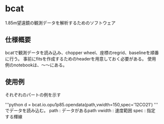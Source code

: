 # bcat
1.85m望遠鏡の観測データを解析するためのソフトウェア

## 仕様概要
bcatで観測データを読み込み、chopper wheel、座標のregrid、baselineを順番に行う。
事前にfitsを作成するためのheaderを用意しておく必要がある。
使用例のnotebookは、〜〜にある。

## 使用例
それぞれのパートの例を示す

'''python
d = bcat.io.opu1p85.opendata(path,vwidth=150,spec='12CO21')
'''
でデータを読み込む。
path : データがあるpath
vwidth : 速度範囲
spec : 指定する輝線